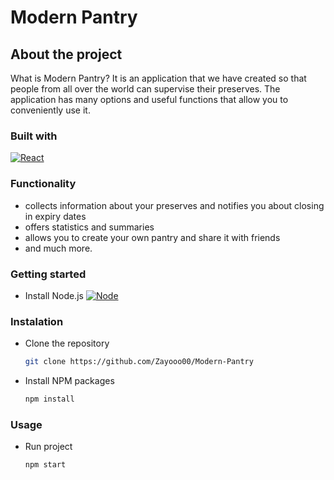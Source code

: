 # Modern Pantry

## About the project

What is Modern Pantry? It is an application that we have created so that people from all over the world can supervise their preserves. The application has many options and useful functions that allow you to conveniently use it.

### Built with

[![React][react.js]][react-url]

### Functionality

- collects information about your preserves and notifies you about closing in expiry dates
- offers statistics and summaries
- allows you to create your own pantry and share it with friends
- and much more.

### Getting started

- Install Node.js
[![Node][node.js]][node-url]

### Instalation

- Clone the repository
  ```sh
  git clone https://github.com/Zayooo00/Modern-Pantry
  ```
- Install NPM packages
  ```sh
  npm install
  ```

### Usage

- Run project
  ```sh
  npm start
  ```

[react.js]: https://img.shields.io/badge/React-20232A?style=for-the-badge&logo=react&logoColor=61DAFB
[react-url]: https://reactjs.org/
[node.js]: https://img.shields.io/badge/node.js-233056?style=for-the-badge&logo=nodedotjs&logoColor=green
[node-url]: https://nodejs.org/
